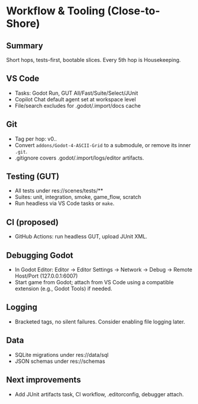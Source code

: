# Workflow & Tooling (Close-to-Shore)

## Summary
Short hops, tests-first, bootable slices. Every 5th hop is Housekeeping.

## VS Code
- Tasks: Godot Run, GUT All/Fast/Suite/Select/JUnit
- Copilot Chat default agent set at workspace level
- File/search excludes for .godot/.import/docs cache

## Git
- Tag per hop: v0.<phase>.<hop>
- Convert `addons/Godot-4-ASCII-Grid` to a submodule, or remove its inner `.git`.
- .gitignore covers .godot/.import/logs/editor artifacts.

## Testing (GUT)
- All tests under res://scenes/tests/**
- Suites: unit, integration, smoke, game_flow, scratch
- Run headless via VS Code tasks or `make`.

## CI (proposed)
- GitHub Actions: run headless GUT, upload JUnit XML.

## Debugging Godot
- In Godot Editor: Editor → Editor Settings → Network → Debug → Remote Host/Port (127.0.0.1:6007)
- Start game from Godot; attach from VS Code using a compatible extension (e.g., Godot Tools) if needed.

## Logging
- Bracketed tags, no silent failures. Consider enabling file logging later.

## Data
- SQLite migrations under res://data/sql
- JSON schemas under res://schemas

## Next improvements
- Add JUnit artifacts task, CI workflow, .editorconfig, debugger attach.
